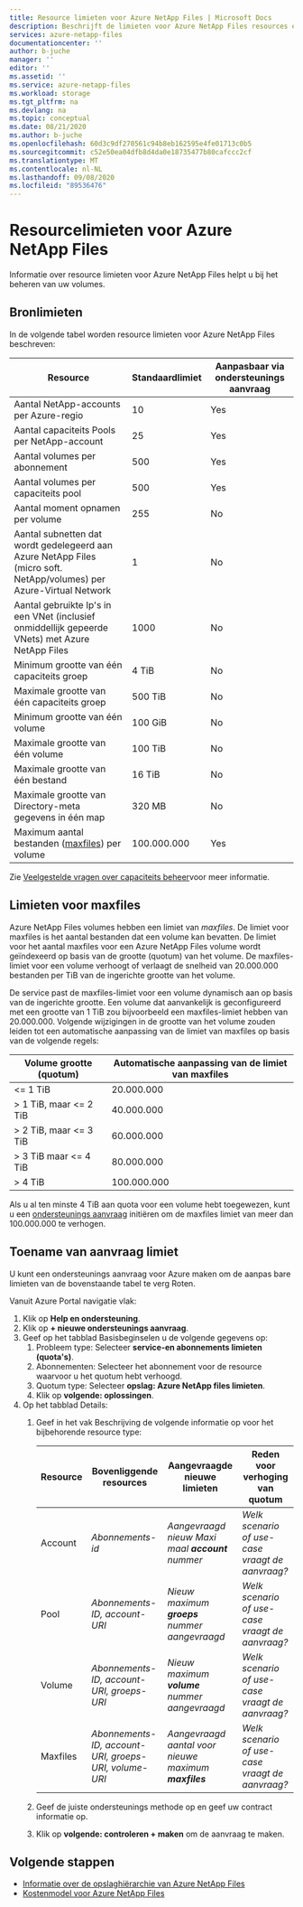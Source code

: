 ```yaml
---
title: Resource limieten voor Azure NetApp Files | Microsoft Docs
description: Beschrijft de limieten voor Azure NetApp Files resources en hoe toename van de resource limiet kan worden aangevraagd.
services: azure-netapp-files
documentationcenter: ''
author: b-juche
manager: ''
editor: ''
ms.assetid: ''
ms.service: azure-netapp-files
ms.workload: storage
ms.tgt_pltfrm: na
ms.devlang: na
ms.topic: conceptual
ms.date: 08/21/2020
ms.author: b-juche
ms.openlocfilehash: 60d3c9df270561c94b8eb162595e4fe01713c0b5
ms.sourcegitcommit: c52e50ea04dfb8d4da0e18735477b80cafccc2cf
ms.translationtype: MT
ms.contentlocale: nl-NL
ms.lasthandoff: 09/08/2020
ms.locfileid: "89536476"
---
```

# <a name="resource-limits-for-azure-netapp-files"></a>Resourcelimieten voor Azure NetApp Files

Informatie over resource limieten voor Azure NetApp Files helpt u bij het beheren van uw volumes.

## <a name="resource-limits"></a>Bronlimieten

In de volgende tabel worden resource limieten voor Azure NetApp Files beschreven:

|  Resource  |  Standaardlimiet  |  Aanpasbaar via ondersteunings aanvraag  |
|----------------|---------------------|--------------------------------------|
|  Aantal NetApp-accounts per Azure-regio   |  10    |  Yes   |
|  Aantal capaciteits Pools per NetApp-account   |    25     |   Yes   |
|  Aantal volumes per abonnement   |    500     |   Yes   |
|  Aantal volumes per capaciteits pool     |    500   |    Yes     |
|  Aantal moment opnamen per volume       |    255     |    No        |
|  Aantal subnetten dat wordt gedelegeerd aan Azure NetApp Files (micro soft. NetApp/volumes) per Azure-Virtual Network    |   1   |    No    |
|  Aantal gebruikte Ip's in een VNet (inclusief onmiddellijk gepeerde VNets) met Azure NetApp Files   |    1000   |    No   |
|  Minimum grootte van één capaciteits groep   |  4 TiB     |    No  |
|  Maximale grootte van één capaciteits groep    |  500 TiB   |   No   |
|  Minimum grootte van één volume    |    100 GiB    |    No    |
|  Maximale grootte van één volume     |    100 TiB    |    No    |
|  Maximale grootte van één bestand     |    16 TiB    |    No    |    
|  Maximale grootte van Directory-meta gegevens in één map      |    320 MB    |    No    |    
|  Maximum aantal bestanden ([maxfiles](#maxfiles)) per volume     |    100.000.000    |    Yes    |    

Zie [Veelgestelde vragen over capaciteits beheer](azure-netapp-files-faqs.md#capacity-management-faqs)voor meer informatie.

## <a name="maxfiles-limits"></a>Limieten voor maxfiles <a name="maxfiles"></a> 

Azure NetApp Files volumes hebben een limiet van *maxfiles*. De limiet voor maxfiles is het aantal bestanden dat een volume kan bevatten. De limiet voor het aantal maxfiles voor een Azure NetApp Files volume wordt geïndexeerd op basis van de grootte (quotum) van het volume. De maxfiles-limiet voor een volume verhoogt of verlaagt de snelheid van 20.000.000 bestanden per TiB van de ingerichte grootte van het volume. 

De service past de maxfiles-limiet voor een volume dynamisch aan op basis van de ingerichte grootte. Een volume dat aanvankelijk is geconfigureerd met een grootte van 1 TiB zou bijvoorbeeld een maxfiles-limiet hebben van 20.000.000. Volgende wijzigingen in de grootte van het volume zouden leiden tot een automatische aanpassing van de limiet van maxfiles op basis van de volgende regels: 

|    Volume grootte (quotum)     |  Automatische aanpassing van de limiet van maxfiles    |
|----------------------------|-------------------|
|    <= 1 TiB                |    20.000.000     |
|    > 1 TiB, maar <= 2 TiB    |    40.000.000     |
|    > 2 TiB, maar <= 3 TiB    |    60.000.000     |
|    > 3 TiB maar <= 4 TiB    |    80.000.000     |
|    > 4 TiB                 |    100.000.000    |

Als u al ten minste 4 TiB aan quota voor een volume hebt toegewezen, kunt u een [ondersteunings aanvraag](#limit_increase) initiëren om de maxfiles limiet van meer dan 100.000.000 te verhogen.

## <a name="request-limit-increase"></a>Toename van aanvraag limiet <a name="limit_increase"></a> 

U kunt een ondersteunings aanvraag voor Azure maken om de aanpas bare limieten van de bovenstaande tabel te verg Roten. 

Vanuit Azure Portal navigatie vlak: 

1. Klik op **Help en ondersteuning**.
2. Klik op **+ nieuwe ondersteunings aanvraag**.
3. Geef op het tabblad Basisbeginselen u de volgende gegevens op: 
    1. Probleem type: Selecteer **service-en abonnements limieten (quota's)**.
    2. Abonnementen: Selecteer het abonnement voor de resource waarvoor u het quotum hebt verhoogd.
    3. Quotum type: Selecteer **opslag: Azure NetApp files limieten**.
    4. Klik op **volgende: oplossingen**.
4. Op het tabblad Details:
    1. Geef in het vak Beschrijving de volgende informatie op voor het bijbehorende resource type:

        |  Resource  |    Bovenliggende resources      |    Aangevraagde nieuwe limieten     |    Reden voor verhoging van quotum       |
        |----------------|------------------------------|---------------------------------|------------------------------------------|
        |  Account |  *Abonnements-id*   |  *Aangevraagd nieuw Maxi maal **account** nummer*    |  *Welk scenario of use-case vraagt de aanvraag?*  |
        |  Pool    |  *Abonnements-ID, account-URI*  |  *Nieuw maximum **groeps** nummer aangevraagd*   |  *Welk scenario of use-case vraagt de aanvraag?*  |
        |  Volume  |  *Abonnements-ID, account-URI, groeps-URI*   |  *Nieuw maximum **volume** nummer aangevraagd*     |  *Welk scenario of use-case vraagt de aanvraag?*  |
        |  Maxfiles  |  *Abonnements-ID, account-URI, groeps-URI, volume-URI*   |  *Aangevraagd aantal voor nieuwe maximum **maxfiles***     |  *Welk scenario of use-case vraagt de aanvraag?*  |    

    2. Geef de juiste ondersteunings methode op en geef uw contract informatie op.

    3. Klik op **volgende: controleren + maken** om de aanvraag te maken. 


## <a name="next-steps"></a>Volgende stappen  

- [Informatie over de opslaghiërarchie van Azure NetApp Files](azure-netapp-files-understand-storage-hierarchy.md)
- [Kostenmodel voor Azure NetApp Files](azure-netapp-files-cost-model.md)
